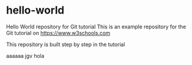 # hello-world
Hello World repository for Git tutorial
This is an example repository for the Git tutorial on https://www.w3schools.com

This repository is built step by step in the tutorial

aaaaaa jgv
hola